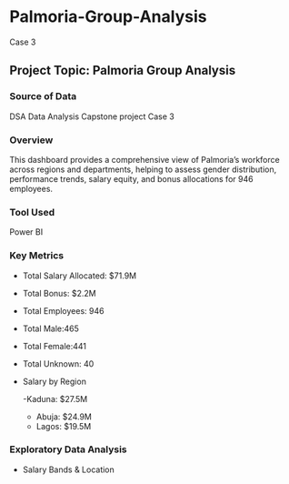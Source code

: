 # Palmoria-Group-Analysis
Case 3
## Project Topic: Palmoria Group Analysis
### Source of Data
DSA Data Analysis Capstone project Case 3
### Overview
This dashboard provides a comprehensive view of Palmoria’s workforce across regions and departments, helping to assess gender distribution, performance trends, salary equity, and bonus allocations for 946 employees.
### Tool Used
Power BI
### Key Metrics
- Total Salary Allocated: $71.9M
- Total Bonus: $2.2M
- Total Employees: 946
- Total Male:465
- Total Female:441
- Total Unknown: 40
- Salary by Region

   -Kaduna: $27.5M
   - Abuja: $24.9M
   - Lagos: $19.5M

### Exploratory Data Analysis
- Salary Bands & Location


